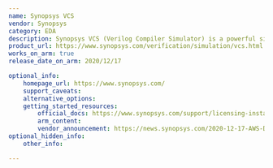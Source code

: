 ```yaml
---
name: Synopsys VCS
vendor: Synopsys
category: EDA
description: Synopsys VCS (Verilog Compiler Simulator) is a powerful simulation tool used for verifying digital designs written in Verilog, SystemVerilog, and VHDL. 
product_url: https://www.synopsys.com/verification/simulation/vcs.html
works_on_arm: true
release_date_on_arm: 2020/12/17

optional_info:
    homepage_url: https://www.synopsys.com/
    support_caveats:
    alternative_options:
    getting_started_resources:
        official_docs: https://www.synopsys.com/support/licensing-installation-computeplatforms/installation.html#
        arm_content:
        vendor_announcement: https://news.synopsys.com/2020-12-17-AWS-Deploys-Synopsys-VCS-on-Arm-based-AWS-Graviton2-to-Accelerate-SoC-Development#:~:text=VCS'%20native%20integration%20with%20Synopsys%20Verification%20IP%20and
optional_hidden_info:
    other_info:

---
```

